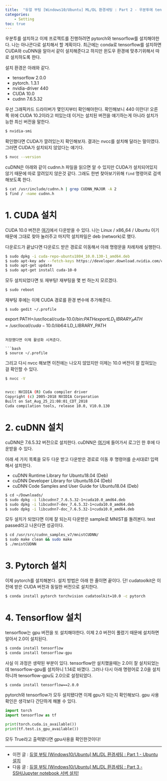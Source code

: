 ```yaml
---
title:  "듀얼 부팅 [Windows10/Ubuntu] ML/DL 환경세팅 : Part 2 - 우분투에 tensorflow, pytorch 설치 ! (with gpu)"
categories: 
    - Setting
toc: true
---  
```


우분투를 설치하고 이제 프로젝트를 진행하려면 pytorch와 tensorflow를 설치해야한다. 나는 아나콘다로 설치해서 할 계획이다. 최근에는 conda로 tensorflow를 설치하면 CUDA와 cuDNN을 알아서 같이 설치해준다고 하지만 윈도우 환경에 맞추기위해서 따로 설치하도록 한다.

설치 환경은 아래와 같다.

- tensorflow 2.0.0  
- pytorch. 1.3.1
- nvidia-driver 440
- CUDA 10.0
- cudnn 7.6.5.32

우선 그래픽카드 드라이버가 몇인지부터 확인해야한다. 확인해보니 440 이란다! 오른쪽 위에 CUDA 10.2이라고 떠있는데 이거는 설치된 버전을 얘기하는게 아니라 설치가능한 최신 버전을 말한다.

```bash
$ nvidia-smi
```

확인했다면 CUDA가 깔려있는지 확인해보자. 결과는 nvcc를 설치해 달라는 말이였다. 그러면 CUDA가 설치되지 않았다는 얘기다.

```bash
$ nvcc --version
```

cuDNN은 아래와 같이 cudnn.h 파일을 읽으면 알 수 있지만 CUDA가 설치되어있지 않기 때문에 따로 깔려있지 않은것 같다. 그래도 한번 찾아보기위해 `find` 명령어로 검색해보도록 한다.

```bash
$ cat /usr/include/cudnn.h | grep CUDNN_MAJOR -A 2
$ find / -name cudnn.h
```

# 1. CUDA 설치

CUDA 10.0 버전은 [여기](https://developer.nvidia.com/cuda-10.0-download-archive?target_os=Linux&target_arch=x86_64&target_distro=Ubuntu&target_version=1804&target_type=debnetwork)에서 다운받을 수 있다. 나는 Linux / x86_64 / Ubuntu 이기 때문에 그대로 찾아 눌러주고 마지막 설치파일은 deb (network)로 했다.  

다운로드가 끝났다면 다운로드 받은 경로로 이동해서 아래 명령문을 차례차례 실행한다.

```bash
$ sudo dpkg -i cuda-repo-ubuntu1804_10.0.130-1_amd64.deb
$ sudo apt-key adv --fetch-keys https://developer.download.nvidia.com/compute/cuda/repos/ubuntu1804/x86_64/7fa2af80.pub
$ sudo apt-get update
$ sudo apt-get install cuda-10-0
```

모두 설치되었다면 또 재부팅! 재부팅을 몇 번 하는지 모르겠다.

```bash
$ sudo reboot
```

재부팅 후에는 이제 CUDA 경로를 환경 변수에 추가해준다.

```bash
$ sudo gedit ~/.profile
```

export PATH=/usr/local/cuda-10.0/bin:$PATH
export LD_LIBRARY_PATH=/usr/local/cuda-10.0/lib64:$LD_LIBRARY_PATH
```

저장했다면 이제 활성화 시켜준다.

```bash
$ source ~/.profile
```

그리고 다시 nvcc 해보면 이전에는 나오지 않았지만 이제는 10.0 버전이 잘 잡혀있는 걸 확인할 수 있다.

```bash
$ nvcc -V

    
nvcc: NVIDIA (R) Cuda compiler driver
Copyright (c) 2005-2018 NVIDIA Corporation
Built on Sat_Aug_25_21:08:01_CDT_2018
Cuda compilation tools, release 10.0, V10.0.130
```

# 2. cuDNN 설치

cuDNN은 7.6.5.32 버전으로 설치한다. cuDNN은 [여기](https://developer.nvidia.com/rdp/form/cudnn-download-survey)에 들어가서 로그인 한 후에 다운받을 수 있다.

아래 세 가지 목록을 모두 다운 받고 다운받은 경로로 이동 후 명령어를 순서대로! 입력해서 설치한다.

- cuDNN Runtime Library for Ubuntu18.04 (Deb)
- cuDNN Developer Library for Ubuntu18.04 (Deb)
- cuDNN Code Samples and User Guide for Ubuntu18.04 (Deb)

```bash
$ cd ~/Downloads/
$ sudo dpkg -i libcudnn7_7.6.5.32-1+cuda10.0_amd64.deb
$ sudo dpkg -i libcudnn7-dev_7.6.5.32-1+cuda10.0_amd64.deb
$ sudo dpkg -i libcudnn7-doc_7.6.5.32-1+cuda10.0_amd64.deb
```

모두 설치가 되었다면 이제 잘 되는지 다운받은 sample로 MNIST를 돌려본다. test passed라고 나온다면 성공이다.

```bash
$ cd /usr/src/cudnn_samples_v7/mnistCUDNN/
$ sudo make clean && sudo make
$ ./mnistCUDNN
```

# 3. Pytorch 설치

이제 pytorch를 설치해본다. 설치 방법은 아래 한 줄이면 끝이다. 단! cudatoolkit은 이전에 받은 CUDA 버전과 동일한 버전으로 설치한다.

```bash
$ conda install pytorch torchvision cudatoolkit=10.0 -c pytorch
```

# 4. Tensorflow 설치

tensorflow는 gpu 버전을 또 설치해야한다. 이제 2.0 버전이 풀렸기 때문에 설치하면 알아서 2.0이 설치된다. 

```bash
$ conda install tensorflow
$ conda install tensorflow-gpu
```

사실 이 과정은 생략된 부분이 있다. tensorflow만 설치했을때는 2.0이 잘 설치되었는데 tensorflow-gpu를 설치하니 1.14로 바꼈다. 그러나 다시 아래 명령어로 2.0을 설치하니까 tensorflow-gpu도 2.0으로 설정되었다. 

```bash
$ conda install tensorflow==2.0.0
```

pytorch와 tensorflow가 모두 설치됐다면 이제 gpu가 되는지 확인해보다. gpu 사용확인은 생각보다 간단하게 해볼 수 있다. 

```python
import torch
import tensorflow as tf

print(torch.cuda.is_available())
print(tf.test.is_gpu_available())
```

모두 True라고 출력됐다면 gpu사용을 확인한것이다!

---

- 이전 글 : [듀얼 부팅 [Windows10/Ubuntu] ML/DL 환경세팅 : Part 1 - Ubuntu 설치](https://datanetworkanalysis.github.io/2020/01/06/dual_part1)
- 다음 글 : [듀얼 부팅 [Windows10/Ubuntu] ML/DL 환경세팅 : Part 3 - SSH/Jupyter notebook 서버 설치!](https://datanetworkanalysis.github.io/2020/01/06/dual_part3)